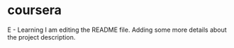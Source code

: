 # coursera
E - Learning 
I am editing the README file. Adding some more details about the project description.
